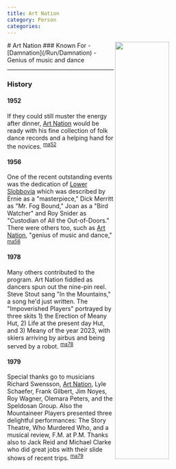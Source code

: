 ```yaml
---
title: Art Nation
category: Person
categories:
---
```

<img src="https://raw.githubusercontent.com/MeanyLodge/meanylodge.github.com/assets/img/2000_-Art-Nation.jpeg" style="width: 50%;" align="right">
# Art Nation
### Known For
- [Damnation](/Run/Damnation)
- Genius of music and dance

---
### History
#### 1952

If they could still muster the energy after dinner, [Art Nation](/Person/Art-Nation) would be ready with his fine collection of folk dance records and a helping hand for the novices. <sup>[ma52][]</sup>

#### 1956

One of the recent outstanding events was the dedication of [Lower Slobbovia](/Run/Lower-Slobbovia) which was described by Ernie as a "masterpiece," Dick Merritt as "Mr. Fog Bound," Joan as a "Bird Watcher" and Roy Snider as "Custodian of All the Out-of-Doors." There were others too, such as [Art Nation](/Person/Art-Nation), "genius of music and dance," <sup>[ma56][]</sup>

#### 1978

Many others contributed to the program. Art Nation fiddled as dancers spun out the nine-pin reel. Steve Stout sang "In the Mountains," a song he'd just written. The "Impoverished Players" portrayed by three skits 1) the Erection of Meany Hut, 2) Life at the present day Hut, and 3) Meany of the year 2023, with skiers arriving by airbus and being served by a robot. <sup>[ma78][]</sup>

#### 1979

Special thanks go to musicians Richard Swensson, [Art Nation](/Person/Art-Nation), Lyle Schaefer, Frank Gilbert, Jim Noyes, Roy Wagner, Olemara Peters, and the Speldosan Group. Also the Mountaineer Players presented three delightful performances: The Story Theatre, Who Murdered Who, and a musical review, F.M. at P.M. Thanks also to Jack Reid and Michael Clarke who did great jobs with their slide shows of recent trips. <sup>[ma79][]</sup>

[ma52]: /Mountaineer-Annual#1952
[ma56]: /Mountaineer-Annual#1956
[ma78]: /Mountaineer-Annual#1978
[ma79]: /Mountaineer-Annual#1979
